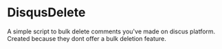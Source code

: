 # DisqusDelete
A simple script to bulk delete comments you've made on discus platform. Created because they dont offer a bulk deletion feature.
